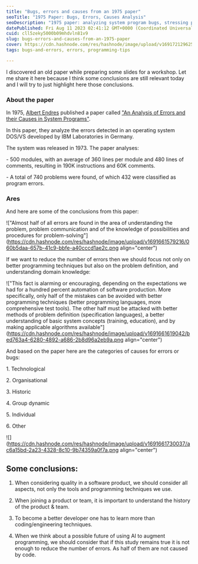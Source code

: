 ```yaml
---
title: "Bugs, errors and causes from an 1975 paper"
seoTitle: "1975 Paper: Bugs, Errors, Causes Analysis"
seoDescription: "1975 paper: analyzing system program bugs, stressing problem definition, domain knowledge, diverse error categories for software quality"
datePublished: Fri Aug 11 2023 02:41:12 GMT+0000 (Coordinated Universal Time)
cuid: cll5zeky5000b09mhdvln81v9
slug: bugs-errors-and-causes-from-an-1975-paper
cover: https://cdn.hashnode.com/res/hashnode/image/upload/v1691721296253/2e2e77e5-39f4-42c0-98cc-56a3948d38ab.png
tags: bugs-and-errors, errors, programming-tips

---
```


I discovered an old paper while preparing some slides for a workshop. Let me share it here because I think some conclusions are still relevant today and I will try to just highlight here those conclusions.

### About the paper

In 1975, [Albert Endres](https://ieeexplore.ieee.org/author/37087903653) published a paper called ["An Analysis of Errors and their Causes in System Programs"](https://ieeexplore.ieee.org/document/6312834).

In this paper, they analyze the errors detected in an operating system DOS/VS developed by IBM Laboratories in Germany.

The system was released in 1973. The paper analyses:

\- 500 modules, with an average of 360 lines per module and 480 lines of comments, resulting in 190K instructions and 60K comments.

\- A total of 740 problems were found, of which 432 were classified as program errors.

### Ares

And here are some of the conclusions from this paper:

!["Almost half of all errors are found in the area of understanding the problem, problem communication and of the knowledge of possibilities and procedures for problem-solving"](https://cdn.hashnode.com/res/hashnode/image/upload/v1691661579216/060b5daa-657b-41c9-bbfe-a40cccd1ae2c.png align="center")

If we want to reduce the number of errors then we should focus not only on better programming techniques but also on the problem definition, and understanding domain knowledge:

!["This fact is alarming or encouraging, depending on the expectations we had for a hundred percent automation of software production.  More specifically, only half of the mistakes can be avoided with better programming techniques (better programming languages, more comprehensive test tools). The other half must be attacked with better methods of problem definition (specification languages), a better understanding of basic system concepts (training, education), and by making applicable algorithms available"](https://cdn.hashnode.com/res/hashnode/image/upload/v1691661619042/bed763a4-6280-4892-a686-2b8d96a2eb9a.png align="center")

And based on the paper here are the categories of causes for errors or bugs:

1\. Technological

2\. Organisational

3\. Historic

4\. Group dynamic

5\. Individual

6\. Other

![](https://cdn.hashnode.com/res/hashnode/image/upload/v1691661730037/ac6a15bd-2a23-4328-8c10-9b74359a0f7a.png align="center")

## Some conclusions:

1. When considering quality in a software product, we should consider all aspects, not only the tools and programming techniques we use.
    
2. When joining a product or team, it is important to understand the history of the product & team.
    
3. To become a better developer one has to learn more than coding/engineering techniques.
    
4. When we think about a possible future of using AI to augment programming, we should consider that if this study remains true it is not enough to reduce the number of errors. As half of them are not caused by code.